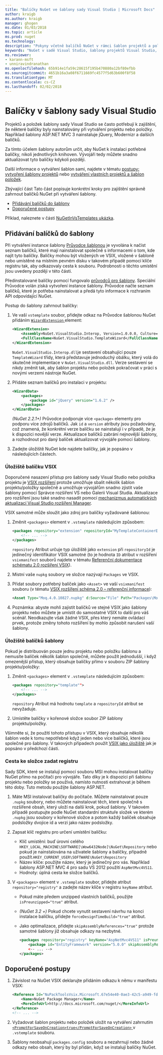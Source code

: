 ```yaml
---
title: "Balíčky NuGet ve šablony sady Visual Studio | Microsoft Docs"
author: kraigb
ms.author: kraigb
manager: ghogen
ms.date: 01/03/2018
ms.topic: article
ms.prod: nuget
ms.technology: 
description: "Pokyny včetně balíčků NuGet v rámci šablon projektů a položek v sadě Visual Studio."
keywords: "NuGet v sadě Visual Studio, šablony projektů Visual Studio, položka šablony sady Visual Studio, balíčky v projektu šablony, balíčky v šablonách položek"
ms.reviewer:
- karann-msft
- unniravindranathan
ms.openlocfilehash: 65b914e1fa59c28615f195b470880a12bf80efbb
ms.sourcegitcommit: 4651b16a3a08f6711669fc4577f5d63b600f8f58
ms.translationtype: MT
ms.contentlocale: cs-CZ
ms.lasthandoff: 02/02/2018
---
```

# <a name="packages-in-visual-studio-templates"></a>Balíčky v šablony sady Visual Studio

Projektů a položek šablony sady Visual Studio se často potřebují k zajištění, že některé balíčky byly nainstalovány při vytváření projektu nebo položky. Například šablony ASP.NET MVC 3 nainstaluje jQuery, Modernizr a dalších balíčků.

Za tímto účelem šablony autorům určit, aby NuGet k instalaci potřebné balíčky, nikoli jednotlivých knihoven. Vývojáři tedy můžete snadno aktualizovat tyto balíčky kdykoli později.

Další informace o vytváření šablon sami, najdete v tématu [postupy: vytvoření šablony projektů](/visualstudio/ide/how-to-create-project-templates) nebo [vytváření vlastních projektů a šablon položek](/visualstudio/extensibility/creating-custom-project-and-item-templates).

Zbývající část Tato část popisuje konkrétní kroky pro zajištění správně zahrnout balíčků NuGet při vytváření šablony.

- [Přidávání balíčků do šablony](#adding-packages-to-a-template)
- [Doporučené postupy](#best-practices)

Příklad, naleznete v části [NuGetInVsTemplates ukázka](https://bitbucket.org/marcind/nugetinvstemplates).

## <a name="adding-packages-to-a-template"></a>Přidávání balíčků do šablony

Při vytváření instance šablony [Průvodce šablonou](/visualstudio/extensibility/how-to-use-wizards-with-project-templates) je vyvolána k načíst seznam balíčků, které mají nainstalovat společně s informacemi o tom, kde najít tyto balíčky. Balíčky mohou být vložených ve VSIX, vložené v šabloně nebo umístěné na místním pevném disku v takovém případě pomocí klíče registru tak, aby odkazovaly cesta k souboru. Podrobnosti o těchto umístění jsou uvedeny později v této části.

Předinstalované balíčky pomocí fungovalo [průvodců pro šablony](/visualstudio/extensibility/how-to-use-wizards-with-project-templates). Speciální Průvodce volán získá vytvoření instance šablony. Průvodce načte seznam balíčků, které je potřeba nainstalovat a předá tyto informace k rozhraním API odpovídající NuGet.

Postup do šablony zahrnout balíčky:

1. Ve vaší `vstemplate` soubor, přidejte odkaz na Průvodce šablonou NuGet přidáním [ `WizardExtension` ](/visualstudio/extensibility/wizardextension-element-visual-studio-templates) element:

    ```xml
    <WizardExtension>
        <Assembly>NuGet.VisualStudio.Interop, Version=1.0.0.0, Culture=neutral, PublicKeyToken=b03f5f7f11d50a3a</Assembly>
        <FullClassName>NuGet.VisualStudio.TemplateWizard</FullClassName>
    </WizardExtension>
    ```

    `NuGet.VisualStudio.Interop.dll`je sestavení obsahující pouze `TemplateWizard` třídy, která představuje jednoduchý obálku, který volá do skutečné implementace v `NuGet.VisualStudio.dll`. Verze sestavení se nikdy změnit tak, aby šablon projektu nebo položek pokračovat v práci s novými verzemi nástroje NuGet.

1. Přidáte seznam balíčků pro instalaci v projektu:

    ```xml
    <WizardData>
        <packages>
            <package id="jQuery" version="1.6.2" />
        </packages>
    </WizardData>
    ```

    *(NuGet 2.2.1+)*  Průvodce podporuje více `<package>` elementy pro podporu více zdrojů balíčků. Jak `id` a `version` atributy jsou požadovány, což znamená, že konkrétní verze balíčku se nainstalují i v případě, že je k dispozici novější verze. Aktualizace balíčků zabrání nejnovější šablony, a rozhodnout pro daný balíček aktualizovat vývojáře pomocí šablony.

1. Zadejte úložiště NuGet kde najdete balíčky, jak je popsáno v následujících částech.

### <a name="vsix-package-repository"></a>Úložiště balíčku VSIX

Doporučené nasazení přístup pro šablony sady Visual Studio nebo položka projektu je [VSIX rozšíření](/visualstudio/extensibility/shipping-visual-studio-extensions) protože umožňuje sbalit několik šablon projektu/položky společně a umožňuje vývojářům snadno zjistit vaše šablony pomocí Správce rozšíření VS nebo Galerii Visual Studia. Aktualizace pro rozšíření jsou také snadno nasadit pomocí [mechanizmus automatických aktualizací Visual Studio rozšíření Manager](/visualstudio/extensibility/how-to-update-a-visual-studio-extension).

VSIX samotné může sloužit jako zdroj pro balíčky vyžadované šablonou:

1. Změnit `<packages>` element v `.vstemplate` následujícím způsobem:

    ```xml
    <packages repository="extension" repositoryId="MyTemplateContainerExtensionId">
        <!-- ... -->
    </packages>
    ```

    `repository` Atribut určuje typ úložiště jako `extension` při `repositoryId` je jedinečný identifikátor VSIX samotné (to je hodnota `ID` atribut v rozšíření `vsixmanifest` souborů najdete v tématu [ Referenční dokumentace schématu 2.0 rozšíření VSIX](/visualstudio/extensibility/vsix-extension-schema-2-0-reference)).

1. Místní vaše `nupkg` soubory ve složce nazývají `Packages` ve VSIX.

1. Přidat soubory potřebný balíček jako `<Asset>` ve vaší `vsixmanifest` souboru (v tématu [VSIX rozšíření schéma 2.0 – referenční informace](/visualstudio/extensibility/vsix-extension-schema-2-0-reference)):

    ```xml
    <Asset Type="Moq.4.0.10827.nupkg" d:Source="File" Path="Packages\Moq.4.0.10827.nupkg" d:VsixSubPath="Packages" />
    ```

1. Poznámka: abyste mohli zajistit balíčků ve stejné VSIX jako šablony projektu nebo můžete je umístit do samostatné VSIX to další pro váš scénář. Neodkazujte však žádné VSIX, přes který nemáte ovládací prvek, protože změny tohoto rozšíření by mohlo způsobit narušení vaší šablony.

### <a name="template-package-repository"></a>Úložiště balíčků šablony

Pokud je distribuován pouze jednu projektu nebo položku šablonu a nemusíte balíček několik šablon společně, můžete použít jednodušší, i když omezenější přístup, který obsahuje balíčky přímo v souboru ZIP šablony projektu/položky:

1. Změnit `<packages>` element v `.vstemplate` následujícím způsobem:

    ```xml
    <packages repository="template"">
        <!-- ... -->
    </packages>
    ```

    `repository` Atribut má hodnotu `template` a `repositoryId` atribut se nevyžaduje.

1. Umístěte balíčky v kořenové složce soubor ZIP šablony projektu/položky.

Všimněte si, že použití tohoto přístupu v VSIX, který obsahuje několik šablon vede k tomu nepotřebné když jeden nebo více balíčků, které jsou společné pro šablony. V takových případech použít [VSIX jako úložiště](#vsix-package-repository) jak je popsáno v předchozí části.

### <a name="registry-specified-folder-path"></a>Cesta ke složce zadat registru

Sady SDK, které se instalují pomocí souboru MSI mohou instalovat balíčky NuGet přímo na počítači pro vývojáře. Tato díky je k dispozici při šablonu projektu nebo položky se používá, namísto nutnosti extrahovat je během této doby. Tuto metodu použijte šablony ASP.NET.

1. Máte MSI instalovat balíčky do počítače. Můžete nainstalovat pouze `.nupkg` soubory, nebo můžete nainstalovat těch, které společně s rozšířené obsah, který uloží na další krok, pokud šablony. V takovém případě postupujte podle NuGet standardní struktuře složek ve kterém `.nupkg` jsou soubory v kořenové složce a potom každý balíček obsahuje podsložky dvojice id a verzi jako název podsložky.

1. Zapsat klíč registru pro určení umístění balíčku:

    - Klíč umístění: buď úrovni celého `HKEY_LOCAL_MACHINE\SOFTWARE[\Wow6432Node]\NuGet\Repository` nebo pokud je nainstalována na uživatele šablony a balíčky, případně použít.`HKEY_CURRENT_USER\SOFTWARE\NuGet\Repository`
    - Název klíče: použijte název, který je jedinečný pro vás. Například šablony ASP.NET MVC 4 pro sadu VS 2012 použití `AspNetMvc4VS11`.
    - Hodnoty: úplná cesta ke složce balíčků.

1. V `<packages>` element v `.vstemplate` soubor, přidejte atribut `repository="registry"` a zadejte název klíče v registru `keyName` atribut.

    - Pokud máte předem unzipped vlastních balíčků, použijte `isPreunzipped="true"` atribut.
    - *(NuGet 3.2 +)*  Pokud chcete vynutit sestavení návrhu na konci instalace balíčku, přidejte `forceDesignTimeBuild="true"` atribut.
    - Jako optimalizace, přidejte `skipAssemblyReferences="true"` protože samotné šablony již obsahuje odkazy na nezbytné.

        ```xml
        <packages repository="registry" keyName="AspNetMvc4VS11" isPreunzipped="true">
            <package id="EntityFramework" version="5.0.0" skipAssemblyReferences="true" />
            <-- ... -->
        </packages>
        ```

## <a name="best-practices"></a>Doporučené postupy

1. Závislost na NuGet VSIX deklarujte přidáním odkazu k němu v manifestu VSIX:

    ```xml
    <Reference Id="NuPackToolsVsix.Microsoft.67e54e40-0ae3-42c5-a949-fddf5739e7a5" MinVersion="1.7.30402.9028">
        <Name>NuGet Package Manager</Name>
        <MoreInfoUrl>http://docs.microsoft.com/nuget/</MoreInfoUrl>
    </Reference>
    <!-- ... -->
    ```

1. Vyžadovat šablon projektu nebo položek uložit na vytváření zahrnutím [ `<PromptForSaveOnCreation>true</PromptForSaveOnCreation>` ](/visualstudio/extensibility/promptforsaveoncreation-element-visual-studio-templates) v `.vstemplate` souboru.

1. Šablony neobsahují `packages.config` souboru a nezahrnují nebo žádné odkazy nebo obsah, který by byl přidán, když se instalují balíčky NuGet.
